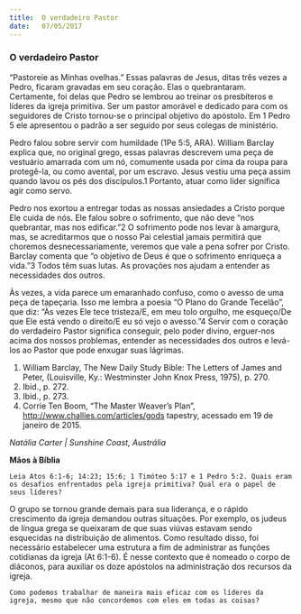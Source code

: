 ```yaml
---
title:  O verdadeiro Pastor
date:   07/05/2017
---
```


### O verdadeiro Pastor

“Pastoreie as Minhas ovelhas.” Essas palavras de Jesus, ditas três vezes a Pedro, ficaram gravadas em seu coração. Elas o quebrantaram. Certamente, foi delas que Pedro se lembrou ao treinar os presbíteros e líderes da igreja primitiva. Ser um pastor amorável e dedicado para com os seguidores de Cristo tornou-se o principal objetivo do apóstolo. Em 1 Pedro 5 ele apresentou o padrão a ser seguido por seus colegas de ministério.

Pedro falou sobre servir com humildade (1Pe 5:5, ARA). William Barclay explica que, no original grego, essas palavras descrevem uma peça de vestuário amarrada com um nó, comumente usada por cima da roupa para protegê-la, ou como avental, por um escravo. Jesus vestiu uma peça assim quando lavou os pés dos discípulos.1 Portanto, atuar como líder significa agir como servo.

Pedro nos exortou a entregar todas as nossas ansiedades a Cristo porque Ele cuida de nós. Ele falou sobre o sofrimento, que não deve “nos quebrantar, mas nos edificar.”2 O sofrimento pode nos levar à amargura, mas, se acreditarmos que o nosso Pai celestial jamais permitirá que choremos desnecessariamente, veremos que vale a pena sofrer por Cristo. Barclay comenta que “o objetivo de Deus é que o sofrimento enriqueça a vida.”3 Todos têm suas lutas. As provações nos ajudam a entender as necessidades dos outros.

Às vezes, a vida parece um emaranhado confuso, como o avesso de uma peça de tapeçaria. Isso me lembra a poesia “O Plano do Grande Tecelão”, que diz: “Às vezes Ele tece tristeza/E, em meu tolo orgulho, me esqueço/De que Ele está vendo o direito/E eu só vejo o avesso.”4 Servir com o coração do verdadeiro Pastor significa conseguir, pelo poder divino, erguer-nos acima dos nossos problemas, entender as necessidades dos outros e levá-los ao Pastor que pode enxugar suas lágrimas.

1. William Barclay, The New Daily Study Bible: The Letters of James and Peter, (Louisville, Ky.: Westminster John Knox Press, 1975), p. 270.
2. Ibid., p. 272.
3. Ibid., p. 273.
4. Corrie Ten Boom, “The Master Weaver’s Plan”, http://www.challies.com/articles/gods tapestry, acessado em 19 de janeiro de 2015.

_Natália Carter | Sunshine Coast, Austrália_

**Mãos à Bíblia**

`Leia Atos 6:1-6; 14:23; 15:6; 1 Timóteo 5:17 e 1 Pedro 5:2. Quais eram os desafios enfrentados pela igreja primitiva? Qual era o papel de seus líderes?`

O grupo se tornou grande demais para sua liderança, e o rápido crescimento da igreja demandou outras situações. Por exemplo, os judeus de língua grega se queixaram de que suas viúvas estavam sendo esquecidas na distribuição de alimentos. Como resultado disso, foi necessário estabelecer uma estrutura a fim de administrar as funções cotidianas da igreja (At 6:1-6). É nesse contexto que é nomeado o corpo de diáconos, para auxiliar os doze apóstolos na administração dos recursos da igreja.

`Como podemos trabalhar de maneira mais eficaz com os líderes da igreja, mesmo que não concordemos com eles em todas as coisas?`